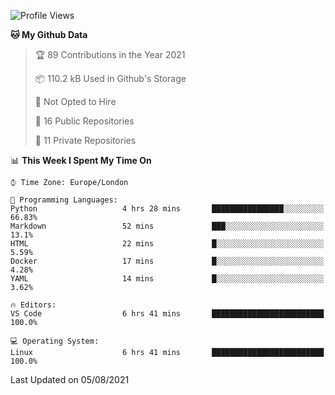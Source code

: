 <!--START_SECTION:waka-->
![Profile Views](http://img.shields.io/badge/Profile%20Views-0-blue)

**🐱 My Github Data** 

> 🏆 89 Contributions in the Year 2021
 > 
> 📦 110.2 kB Used in Github's Storage 
 > 
> 🚫 Not Opted to Hire
 > 
> 📜 16 Public Repositories 
 > 
> 🔑 11 Private Repositories  
 > 
📊 **This Week I Spent My Time On** 

```text
⌚︎ Time Zone: Europe/London

💬 Programming Languages: 
Python                   4 hrs 28 mins       ████████████████░░░░░░░░░   66.83% 
Markdown                 52 mins             ███░░░░░░░░░░░░░░░░░░░░░░   13.1% 
HTML                     22 mins             █░░░░░░░░░░░░░░░░░░░░░░░░   5.59% 
Docker                   17 mins             █░░░░░░░░░░░░░░░░░░░░░░░░   4.28% 
YAML                     14 mins             █░░░░░░░░░░░░░░░░░░░░░░░░   3.62%

🔥 Editors: 
VS Code                  6 hrs 41 mins       █████████████████████████   100.0%

💻 Operating System: 
Linux                    6 hrs 41 mins       █████████████████████████   100.0%

```


 Last Updated on 05/08/2021
<!--END_SECTION:waka-->